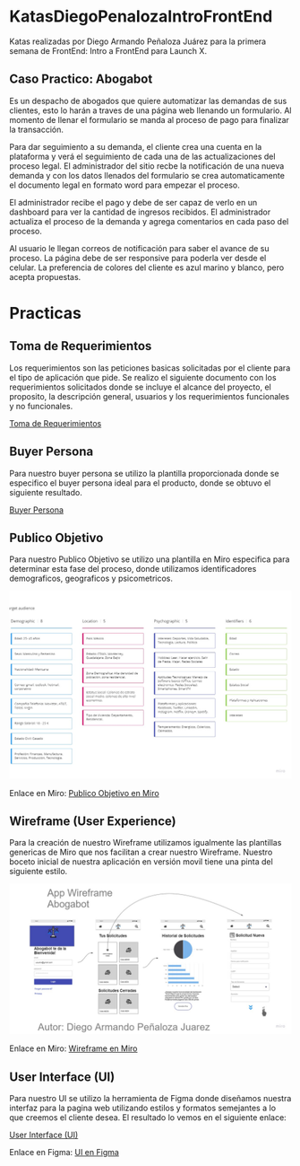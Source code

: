 # KatasDiegoPenalozaIntroFrontEnd
Katas realizadas por Diego Armando Peñaloza Juárez para la primera semana de FrontEnd: Intro a FrontEnd para Launch X.

## Caso Practico: Abogabot
Es un despacho de abogados que quiere automatizar las demandas de sus clientes, esto lo harán a traves de una página web llenando un formulario. Al momento de llenar el formulario se manda al proceso de pago para finalizar la transacción.

Para dar seguimiento a su demanda, el cliente crea una cuenta en la plataforma y verá el seguimiento de cada una de las actualizaciones del proceso legal. El administrador del sitio recbe la notificación de una nueva demanda y con los datos llenados del formulario se crea automaticamente el documento legal en formato word para empezar el proceso.

El administrador recibe el pago y debe de ser capaz de verlo en un dashboard para ver la cantidad de ingresos recibidos. El administrador actualiza el proceso de la demanda y agrega comentarios en cada paso del proceso.

Al usuario le llegan correos de notificación para saber el avance de su proceso. La página debe de ser responsive para poderla ver desde el celular. La preferencia de colores del cliente es azul marino y blanco, pero acepta propuestas.

# Practicas
## Toma de Requerimientos
Los requerimientos son las peticiones basicas solicitadas por el cliente para el tipo de aplicación que pide. Se realizo el siguiente documento con los requerimientos solicitados donde se incluye
el alcance del proyecto, el proposito, la descripción general, usuarios y los requerimientos funcionales y no funcionales.

[Toma de Requerimientos](https://github.com/DiegoPenalozaJuarez/KatasDiegoPenalozaIntroFrontEnd/blob/master/Requerimientos_Abogabot.pdf)

## Buyer Persona

Para nuestro buyer persona se utilizo la plantilla proporcionada donde se especifico el buyer persona ideal para el producto, donde se obtuvo el siguiente resultado.

[Buyer Persona](https://github.com/DiegoPenalozaJuarez/KatasDiegoPenalozaIntroFrontEnd/blob/cefa344b20ea51f86950319b56ac903bb1dd1ebc/Buyer%20Persona.pdf)

## Publico Objetivo

Para nuestro Publico Objetivo se utilizo una plantilla en Miro especifica para determinar esta fase del proceso, donde utilizamos identificadores demograficos, geograficos y psicometricos.

![Image text](https://github.com/DiegoPenalozaJuarez/KatasDiegoPenalozaIntroFrontEnd/blob/cefa344b20ea51f86950319b56ac903bb1dd1ebc/Target%20Audience%20ABOGABOT.jpg)

Enlace en Miro: [Publico Objetivo en Miro](https://miro.com/app/board/uXjVOHoqSRM=/?invite_link_id=983595770636)

## Wireframe (User Experience)

Para la creación de nuestro Wireframe utilizamos igualmente las plantillas genericas de Miro que nos facilitan a crear nuestro Wireframe. Nuestro boceto inicial de nuestra aplicación en versión movil
tiene una pinta del siguiente estilo.

![Image text](https://github.com/DiegoPenalozaJuarez/KatasDiegoPenalozaIntroFrontEnd/blob/cefa344b20ea51f86950319b56ac903bb1dd1ebc/App%20Wireframe%20Abogabot.jpg)

Enlace en Miro: [Wireframe en Miro](https://miro.com/app/board/uXjVOHo7xw0=/?invite_link_id=133005313389)

## User Interface (UI)

Para nuestro UI se utilizo la herramienta de Figma donde diseñamos nuestra interfaz para la pagina web utilizando estilos y formatos semejantes a lo que creemos el cliente desea.
El resultado lo vemos en el siguiente enlace:

[User Interface (UI)](https://github.com/DiegoPenalozaJuarez/KatasDiegoPenalozaIntroFrontEnd/blob/cefa344b20ea51f86950319b56ac903bb1dd1ebc/UI%20Abogabot.pdf)

Enlace en Figma: [UI en Figma](https://www.figma.com/file/VgF8VHqtkDIHMirf1TuTTQ/UI-Abogabot?node-id=0%3A1)
